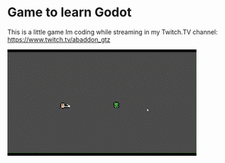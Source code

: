 # Game to learn Godot

This is a little game Im coding while streaming in my Twitch.TV channel: https://www.twitch.tv/abaddon_gtz

![progress](progress.gif)
